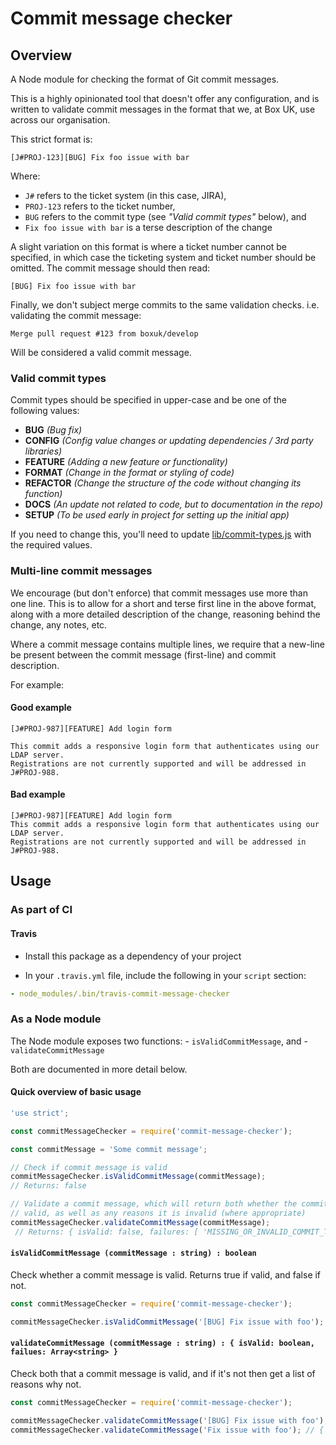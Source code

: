 # Commit message checker

## Overview

A Node module for checking the format of Git commit messages.

This is a highly opinionated tool that doesn't offer any configuration, and is written to validate
commit messages in the format that we, at Box UK, use across our organisation.

This strict format is:

`[J#PROJ-123][BUG] Fix foo issue with bar`

Where:
- `J#` refers to the ticket system (in this case, JIRA),
- `PROJ-123` refers to the ticket number,
- `BUG` refers to the commit type (see *"Valid commit types"* below), and
-  `Fix foo issue with bar` is a terse description of the change

A slight variation on this format is where a ticket number cannot be specified, in which case the
ticketing system and ticket number should be omitted. The commit message should then read:

`[BUG] Fix foo issue with bar`

Finally, we don't subject merge commits to the same validation checks. i.e. validating the commit message:

`Merge pull request #123 from boxuk/develop`

Will be considered a valid commit message.

### Valid commit types

Commit types should be specified in upper-case and be one of the following values:
- **BUG** *(Bug fix)*
- **CONFIG** *(Config value changes or updating dependencies / 3rd party libraries)*
- **FEATURE** *(Adding a new feature or functionality)*
- **FORMAT** *(Change in the format or styling of code)*
- **REFACTOR** *(Change the structure of the code without changing its function)*
- **DOCS** *(An update not related to code, but to documentation in the repo)*
- **SETUP** *(To be used early in project for setting up the initial app)*

If you need to change this, you'll need to update [lib/commit-types.js](./lib/commit-types.js) with
the required values.

### Multi-line commit messages

We encourage (but don't enforce) that commit messages use more than one line. This is to allow for a
short and terse first line in the above format, along with a more detailed description of the change,
reasoning behind the change, any notes, etc.

Where a commit message contains multiple lines, we require that a new-line be present between the commit
message (first-line) and commit description.

For example:

#### Good example
```
[J#PROJ-987][FEATURE] Add login form

This commit adds a responsive login form that authenticates using our LDAP server.
Registrations are not currently supported and will be addressed in J#PROJ-988.
```

#### Bad example
```
[J#PROJ-987][FEATURE] Add login form
This commit adds a responsive login form that authenticates using our LDAP server.
Registrations are not currently supported and will be addressed in J#PROJ-988.
```

## Usage

### As part of CI

#### Travis

- Install this package as a dependency of your project

- In your `.travis.yml` file, include the following in your `script` section:

```yml
- node_modules/.bin/travis-commit-message-checker
```

### As a Node module

The Node module exposes two functions:
    - `isValidCommitMessage`, and
    - `validateCommitMessage`

Both are documented in more detail below.

#### Quick overview of basic usage

```javascript
'use strict';

const commitMessageChecker = require('commit-message-checker');

const commitMessage = 'Some commit message';

// Check if commit message is valid
commitMessageChecker.isValidCommitMessage(commitMessage);
// Returns: false

// Validate a commit message, which will return both whether the commit message is
// valid, as well as any reasons it is invalid (where appropriate)
commitMessageChecker.validateCommitMessage(commitMessage);
 // Returns: { isValid: false, failures: [ 'MISSING_OR_INVALID_COMMIT_TYPE', 'FIRST_LINE_INVALID_FORMAT' ] }
```

#### `isValidCommitMessage (commitMessage : string) : boolean`

Check whether a commit message is valid. Returns true if valid, and false if not.

```javascript
const commitMessageChecker = require('commit-message-checker');

commitMessageChecker.isValidCommitMessage('[BUG] Fix issue with foo'); // true
```

#### `validateCommitMessage (commitMessage : string) : { isValid: boolean, failues: Array<string> }`

Check both that a commit message is valid, and if it's not then get a list of reasons why not.

```javascript
const commitMessageChecker = require('commit-message-checker');

commitMessageChecker.validateCommitMessage('[BUG] Fix issue with foo'); // { isValid: true, failures: [] }
commitMessageChecker.validateCommitMessage('Fix issue with foo'); // { isValid: false, failures: [ 'MISSING_OR_INVALID_COMMIT_TYPE', 'FIRST_LINE_INVALID_FORMAT' ] }
```
